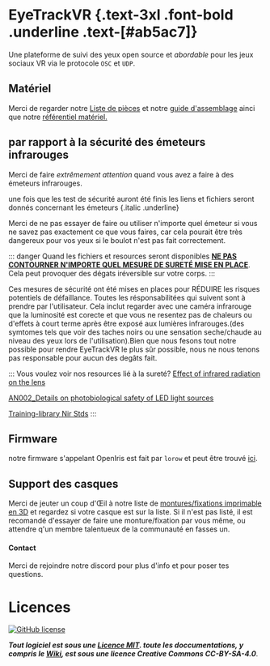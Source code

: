<script setup>
import Alerts from '../../vue/alerts/Alerts.vue'
import ImageCard from '../../vue/images/ImageComponent.vue'
import { alerts } from '../../static/alerts'
import { image_settings } from '../../static/image_settings'
</script>

# EyeTrackVR {.text-3xl .font-bold .underline .text-[#ab5ac7]}

Une plateforme de suivi des yeux open source et *abordable* pour les jeux sociaux VR via le protocole `OSC` et `UDP`.

<Alerts :options="alerts.user_warning">
    <template v-slot:content>
        <p>
            Ce projet est en cours de développement actif.
            Cependant, il marche pour la plupart des utilisateurs.
        </p>
    </template>
</Alerts>

## Matériel

Merci de regarder notre [Liste de pièces](../how_to_build/parts_list/) et notre [guide d'assemblage](../how_to_build/full_build/) ainci que notre [référentiel matériel.](https://github.com/RedHawk989/EyeTrackVR-Hardware)

## par rapport à la sécurité des émeteurs infrarouges

Merci de faire *extrêmement attention* quand vous avez a faire à des émeteurs infrarouges.

une fois que les test de sécurité auront été finis les liens et fichiers seront donnés concernant les émeteurs {.italic .underline}

Merci de ne pas essayer de faire ou utiliser n'importe quel émeteur si vous ne savez pas exactement ce que vous faires, car cela pourait être très dangereux pour vos yeux si le boulot n'est pas fait correctement.

::: danger
Quand les fichiers et resources seront disponibles <ins>**NE PAS CONTOURNER N'IMPORTE QUEL MESURE DE SURETÉ MISE EN PLACE**</ins>. Cela peut provoquer des dégats iréversible sur votre corps.
:::

Ces mesures de sécurité ont été mises en places pour RÉDUIRE les risques potentiels de défaillance. Toutes les résponsabilitées qui suivent sont à prendre par l'utilisateur. Cela inclut regarder avec une caméra infrarouge que la luminosité est corecte et que vous ne resentez pas de chaleurs ou d'effets à court terme après être exposé aux lumières infrarouges.(des symtomes tels que voir des taches noirs ou une sensation seche/chaude au niveau des yeux lors de l'utilisation).Bien que nous fesons tout notre possible pour rendre EyeTrackVR le plus sûr possible, nous ne nous tenons pas responsable pour aucun des degâts fait.

<Alerts :options="alerts.led_power_warning">
    <template v-slot:content>
        <p>
            Soyez sûr d'utiliser des émeteurs <ins class="text-red-400 dark:text-red-500">non focalisé</ins> à près de <ins class="font-bold">5ma</ins> de puissance totale.
        </p>
    </template>
</Alerts>

::: Vous voulez voir nos resources lié à la sureté?
[Effect of infrared radiation on the lens](../saftey/effect_of_ir_on_the_lens.pdf)

[AN002_Details on photobiological safety of LED light sources](../saftey/AN002_Details_on_photobiological_safety_of_LED_light_sources.pdf)

[Training-library Nir Stds](../saftey/training-library_nir_stds_20021011.pdf)
:::

## Firmware

notre firmware s'appelant OpenIris est fait par `lorow` et peut être trouvé [ici](https://github.com/lorow/OpenIris).

## Support des casques

Merci de jeuter un coup d'Œil à notre liste de [montures/fixations imprimable en 3D](../how_to_build/parts_list#other-parts) et regardez si votre casque est sur la liste. Si il n'est pas listé, il est recomandé d'essayer de faire une monture/fixation par vous même, ou attendre q'un membre talentueux de la communauté en fasses un.

#### Contact

Merci de rejoindre notre discord pour plus d'info et pour poser tes questions.

<ImageCard :options="image_settings.discord_content"/>

# Licences

[![GitHub license](https://img.shields.io/github/license/RedHawk989/EyeTrackVR?style=plastic)](https://github.com/RedHawk989/EyeTrackVR/blob/main/LICENSE)

***Tout logiciel est sous une [Licence MIT](http://opensource.org/licenses/MIT).
toute les doccumentations, y compris le [Wiki](https://github.com/RedHawk989/EyeTrackVR/wiki), est sous une licence Creative Commons CC-BY-SA-4.0***.
